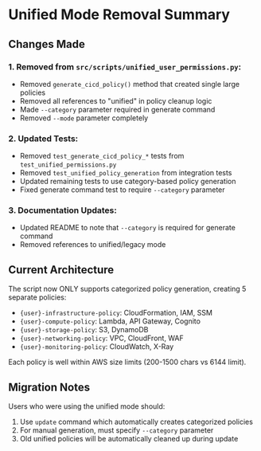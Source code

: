 # Unified Mode Removal Summary

## Changes Made

### 1. Removed from `src/scripts/unified_user_permissions.py`:

- Removed `generate_cicd_policy()` method that created single large policies
- Removed all references to "unified" in policy cleanup logic
- Made `--category` parameter required in generate command
- Removed `--mode` parameter completely

### 2. Updated Tests:

- Removed `test_generate_cicd_policy_*` tests from `test_unified_permissions.py`
- Removed `test_unified_policy_generation` from integration tests
- Updated remaining tests to use category-based policy generation
- Fixed generate command test to require `--category` parameter

### 3. Documentation Updates:

- Updated README to note that `--category` is required for generate command
- Removed references to unified/legacy mode

## Current Architecture

The script now ONLY supports categorized policy generation, creating 5 separate policies:

- `{user}-infrastructure-policy`: CloudFormation, IAM, SSM
- `{user}-compute-policy`: Lambda, API Gateway, Cognito
- `{user}-storage-policy`: S3, DynamoDB
- `{user}-networking-policy`: VPC, CloudFront, WAF
- `{user}-monitoring-policy`: CloudWatch, X-Ray

Each policy is well within AWS size limits (200-1500 chars vs 6144 limit).

## Migration Notes

Users who were using the unified mode should:

1. Use `update` command which automatically creates categorized policies
2. For manual generation, must specify `--category` parameter
3. Old unified policies will be automatically cleaned up during update
